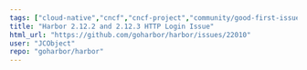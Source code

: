 ```yaml
---
tags: ["cloud-native","cncf","cncf-project","community/good-first-issue","container","container-management","container-registry","containers","docker","hacktoberfest","helm","kind/bug","kubernetes","needs/follow-up","registry","target/2.12.4","target/2.13.1","target/2.14.0"]
title: "Harbor 2.12.2 and 2.12.3 HTTP Login Issue"
html_url: "https://github.com/goharbor/harbor/issues/22010"
user: "JCObject"
repo: "goharbor/harbor"
---
```


